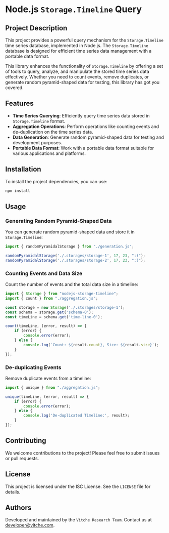 # Node.js `Storage.Timeline` Query

## Project Description

This project provides a powerful query mechanism for the `Storage.Timeline` time series database, implemented in Node.js. The `Storage.Timeline` database is designed for efficient time series data management with a portable data format.

This library enhances the functionality of `Storage.Timeline` by offering a set of tools to query, analyze, and manipulate the stored time series data effectively. Whether you need to count events, remove duplicates, or generate random pyramid-shaped data for testing, this library has got you covered.

## Features

- **Time Series Querying**: Efficiently query time series data stored in `Storage.Timeline` format.
- **Aggregation Operations**: Perform operations like counting events and de-duplication on the time series data.
- **Data Generation**: Generate random pyramid-shaped data for testing and development purposes.
- **Portable Data Format**: Work with a portable data format suitable for various applications and platforms.

## Installation

To install the project dependencies, you can use:

```sh
npm install
```

## Usage

### Generating Random Pyramid-Shaped Data

You can generate random pyramid-shaped data and store it in `Storage.Timeline`:

```js
import { randomPyramidalStorage } from "./generation.js";

randomPyramidalStorage('./.storages/storage-1', 17, 23, ":)");
randomPyramidalStorage('./.storages/storage-2', 17, 23, ":(");
```

### Counting Events and Data Size

Count the number of events and the total data size in a timeline:

```js
import { Storage } from "nodejs-storage-timeline";
import { count } from "./aggregation.js";

const storage = new Storage('./.storages/storage-1');
const schema = storage.get('schema-0');
const timeLine = schema.get('time-line-0');

count(timeLine, (error, result) => {
    if (error) {
        console.error(error);
    } else {
        console.log(`Count: ${result.count}, Size: ${result.size}`);
    }
});
```

### De-duplicating Events

Remove duplicate events from a timeline:

```js
import { unique } from "./aggregation.js";

unique(timeLine, (error, result) => {
    if (error) {
        console.error(error);
    } else {
        console.log('De-duplicated Timeline:', result);
    }
});
```

## Contributing

We welcome contributions to the project! Please feel free to submit issues or pull requests.

## License

This project is licensed under the ISC License. See the `LICENSE` file for details.

## Authors

Developed and maintained by the `Vitche Research Team`. Contact us at [developer@vitche.com](mailto:developer@vitche.com).

